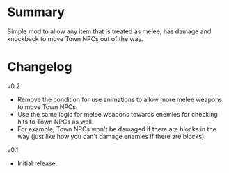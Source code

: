 ﻿# Summary

Simple mod to allow any item that is treated as melee, has damage and knockback to move Town NPCs out of the way.

# Changelog

v0.2
- Remove the condition for use animations to allow more melee weapons to move Town NPCs.
- Use the same logic for melee weapons towards enemies for checking hits to Town NPCs as well.
- For example, Town NPCs won't be damaged if there are blocks in the way (just like how you can't damage enemies if there are blocks).

v0.1
- Initial release.